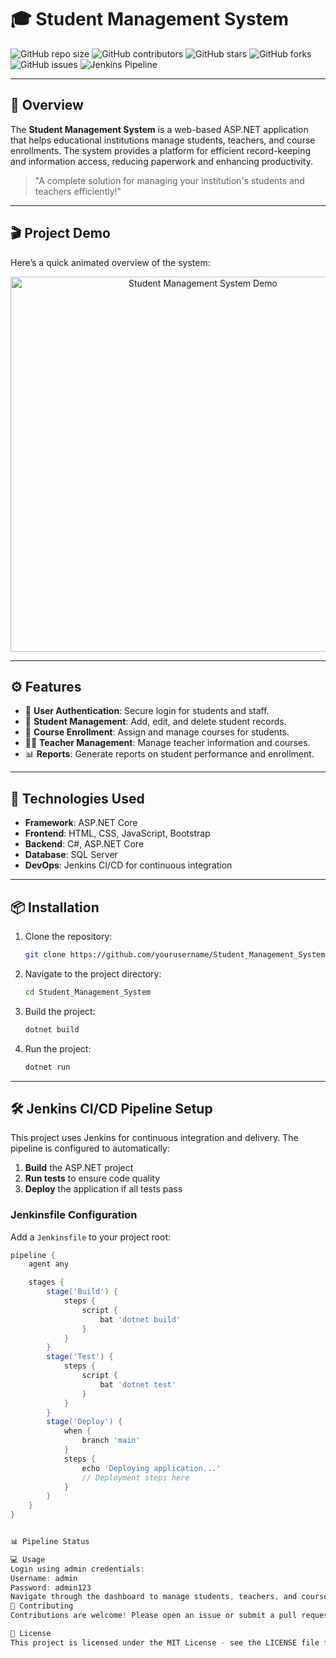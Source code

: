 # 🎓 Student Management System

![GitHub repo size](https://img.shields.io/github/repo-size/yourusername/Student_Management_System)
![GitHub contributors](https://img.shields.io/github/contributors/yourusername/Student_Management_System)
![GitHub stars](https://img.shields.io/github/stars/yourusername/Student_Management_System?style=social)
![GitHub forks](https://img.shields.io/github/forks/yourusername/Student_Management_System?style=social)
![GitHub issues](https://img.shields.io/github/issues/yourusername/Student_Management_System)
![Jenkins Pipeline](https://img.shields.io/jenkins/build/https/jenkins.io/job/yourpipeline/job/main)



---

## 📜 Overview

The **Student Management System** is a web-based ASP.NET application that helps educational institutions manage students, teachers, and course enrollments. The system provides a platform for efficient record-keeping and information access, reducing paperwork and enhancing productivity.

> "A complete solution for managing your institution's students and teachers efficiently!"

---

## 🎬 Project Demo

Here’s a quick animated overview of the system:

<div align="center">
  <img src="https://user-images.githubusercontent.com/yourusername/student-management-demo.gif" width="600" alt="Student Management System Demo">
</div>

---

## ⚙️ Features

- 🔑 **User Authentication**: Secure login for students and staff.
- 📝 **Student Management**: Add, edit, and delete student records.
- 📑 **Course Enrollment**: Assign and manage courses for students.
- 🧑‍🏫 **Teacher Management**: Manage teacher information and courses.
- 📊 **Reports**: Generate reports on student performance and enrollment.

---

## 📂 Technologies Used

- **Framework**: ASP.NET Core
- **Frontend**: HTML, CSS, JavaScript, Bootstrap
- **Backend**: C#, ASP.NET Core
- **Database**: SQL Server
- **DevOps**: Jenkins CI/CD for continuous integration

---

## 📦 Installation

1. Clone the repository:
    ```bash
    git clone https://github.com/yourusername/Student_Management_System.git
    ```

2. Navigate to the project directory:
    ```bash
    cd Student_Management_System
    ```

3. Build the project:
    ```bash
    dotnet build
    ```

4. Run the project:
    ```bash
    dotnet run
    ```

---

## 🛠️ Jenkins CI/CD Pipeline Setup

This project uses Jenkins for continuous integration and delivery. The pipeline is configured to automatically:

1. **Build** the ASP.NET project
2. **Run tests** to ensure code quality
3. **Deploy** the application if all tests pass

### Jenkinsfile Configuration

Add a `Jenkinsfile` to your project root:

```groovy
pipeline {
    agent any

    stages {
        stage('Build') {
            steps {
                script {
                    bat 'dotnet build'
                }
            }
        }
        stage('Test') {
            steps {
                script {
                    bat 'dotnet test'
                }
            }
        }
        stage('Deploy') {
            when {
                branch 'main'
            }
            steps {
                echo 'Deploying application...'
                // Deployment steps here
            }
        }
    }
}


📊 Pipeline Status

💻 Usage
Login using admin credentials:
Username: admin
Password: admin123
Navigate through the dashboard to manage students, teachers, and courses.
👥 Contributing
Contributions are welcome! Please open an issue or submit a pull request.

📝 License
This project is licensed under the MIT License - see the LICENSE file for details.
